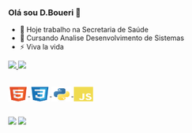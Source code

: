 ### Olá sou D.Boueri 👋

- 🔭 Hoje trabalho na Secretaria de Saúde
- 🤔 Cursando Analise Desenvolvimento de Sistemas
- ⚡ Viva la vida
<div>
  <a href="https://github.com/douglasboueri-unilavras">
  <img height="180em" src="https://github-readme-stats.vercel.app/api?username=douglasboueri-unilavras&show_icons=true&theme=winteriscoming&include_all_commits=true&count_private=true"/>
  <img height="180em" src="https://github-readme-stats.vercel.app/api/top-langs/?username=douglasboueri-unilavras&layout=compact&langs_count=7&theme=winteriscoming"/>
</div>
 <br>
 <div style="display: inline_block"><br>
  <img align="center" alt="Rafa-HTML" height="30" width="40" src="https://raw.githubusercontent.com/devicons/devicon/master/icons/html5/html5-original.svg">
  <img align="center" alt="Rafa-CSS" height="30" width="40" src="https://raw.githubusercontent.com/devicons/devicon/master/icons/css3/css3-original.svg">
  <img align="center" alt="Rafa-Python" height="30" width="40" src="https://raw.githubusercontent.com/devicons/devicon/master/icons/python/python-original.svg">
   <img align="center" alt="Rafa-Js" height="30" width="40" src="https://raw.githubusercontent.com/devicons/devicon/master/icons/javascript/javascript-plain.svg">

</div>
  <br>
  <div> 
  
  <a href="https://instagram.com/d.boueri11" target="_blank"><img src="https://img.shields.io/badge/-Instagram-%23E4405F?style=for-the-badge&logo=instagram&logoColor=white" target="_blank"></a>
  <a href = "mailto:douglasboueri011@gmail.com"><img src="https://img.shields.io/badge/-Gmail-%23333?style=for-the-badge&logo=gmail&logoColor=white" target="_blank"></a>

 
</div>

